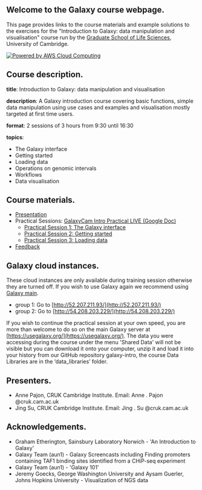 ## Welcome to the Galaxy course webpage.

This page provides links to the course materials and example solutions to the exercises for the "Introduction to Galaxy: data manipulation and visualisation" course run by the [Graduate School of Life Sciences](http://www.training.cam.ac.uk/gsls/), University of Cambridge.

[![Powered by AWS Cloud Computing](http://awsmedia.s3.amazonaws.com/AWS_Logo_PoweredBy_127px.png)](http://aws.amazon.com/what-is-cloud-computing)

## Course description.

**title**: Introduction to Galaxy: data manipulation and visualisation

**description**: A Galaxy introduction course covering basic functions, simple data manipulation using use cases and examples and visualisation mostly targeted at first time users.

**format**: 2 sessions of 3 hours from 9:30 until 16:30

**topics**:
* The Galaxy interface
* Getting started
* Loading data
* Operations on genomic intervals
* Workflows
* Data visualisation

## Course materials.

* [Presentation](http://goo.gl/uUUYZa)
* Practical Sessions: [GalaxyCam Intro Practical LIVE (Google Doc)](http://tinyurl.com/GalaxyCamPractical)
  * [Practical Session 1: The Galaxy interface](galaxy_intro_session1.md)
  * [Practical Session 2: Getting started](galaxy_intro_session2.md)
  * [Practical Session 3: Loading data](galaxy_intro_session3.md)
* [Feedback](https://www.surveymonkey.co.uk/r/F3KYNPX)

## Galaxy cloud instances.

These cloud instances are only available during training session otherwise they are turned off. If you wish to use Galaxy again we recommend using [Galaxy main](https://usegalaxy.org/).

* group 1: Go to [http://52.207.211.93/](http://52.207.211.93/)
* group 2: Go to [http://54.208.203.229/](http://54.208.203.229/)

If you wish to continue the practical session at your own speed, you are more than welcome to do so on the main Galaxy server at [https://usegalaxy.org/](https://usegalaxy.org/). The data you were accessing during the course under the menu 'Shared Data' will not be visible but you can download it onto your computer, unzip it and load it into your history from our GitHub repository galaxy-intro, the course Data Libraries are in the ‘data_libraries’ folder.

## Presenters.

* Anne Pajon, CRUK Cambridge Institute. Email: Anne . Pajon @cruk.cam.ac.uk
* Jing Su, CRUK Cambridge Institute. Email: Jing . Su @cruk.cam.ac.uk

## Acknowledgements.

* Graham Etherington, Sainsbury Laboratory Norwich - 'An Introduction to Galaxy'
* Galaxy Team (aun1) - Galaxy Screencasts including Finding promoters containing TAF1 binding sites identified from a CHiP-seq experiment
* Galaxy Team (aun1) - 'Galaxy 101'
* Jeremy Goecks, George Washington University and Aysam Guerler, Johns Hopkins University - Visualization of NGS data

